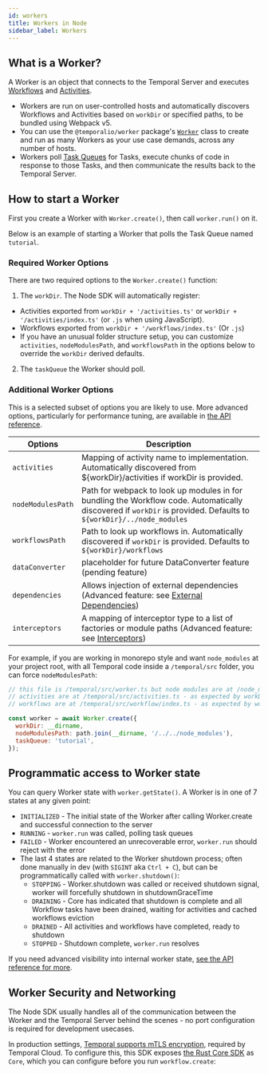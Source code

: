 ```yaml
---
id: workers
title: Workers in Node
sidebar_label: Workers
---
```


## What is a Worker?

A Worker is an object that connects to the Temporal Server and executes [Workflows](/docs/node/workflows) and [Activities](/docs/node/activities).

- Workers are run on user-controlled hosts and automatically discovers Workflows and Activities  based on `workDir` or specified paths, to be bundled using Webpack v5.
- You can use the `@temporalio/worker` package's [`Worker`](https://nodejs.temporal.io/api/classes/worker.Worker) class to create and run as many Workers as your use case demands, across any number of hosts.
- Workers poll [Task Queues](/docs/node/task-queues) for Tasks, execute chunks of code in response to those Tasks, and then communicate the results back to the Temporal Server.

## How to start a Worker

First you create a Worker with `Worker.create()`, then call `worker.run()` on it.

Below is an example of starting a Worker that polls the Task Queue named `tutorial`.

<!--SNIPSTART nodejs-hello-worker {"enable_source_link": false}-->
<!--SNIPEND-->

### Required Worker Options

There are two required options to the `Worker.create()` function:

1. The `workDir`. The Node SDK will automatically register:

- Activities exported from `workDir + '/activities.ts'` or `workDir + '/activities/index.ts'` (or `.js` when using JavaScript).
- Workflows exported from `workDir + '/workflows/index.ts'` (Or `.js`)
- If you have an unusual folder structure setup, you can customize `activities`, `nodeModulesPath`, and `workflowsPath` in the options below to override the `workDir` derived defaults.

2. The `taskQueue` the Worker should poll.

### Additional Worker Options

This is a selected subset of options you are likely to use. More advanced options, particularly for performance tuning, are available in [the API reference](https://nodejs.temporal.io/api/classes/worker.Worker).

| Options           | Description                                                                                                                                                        |
| ----------------- | ------------------------------------------------------------------------------------------------------------------------------------------------------------------ |
| `activities`      | Mapping of activity name to implementation. Automatically discovered from ${workDir}/activities if workDir is provided.                                            |
| `nodeModulesPath` | Path for webpack to look up modules in for bundling the Workflow code. Automatically discovered if `workDir` is provided. Defaults to `${workDir}/../node_modules` |
| `workflowsPath`   | Path to look up workflows in. Automatically discovered if `workDir` is provided. Defaults to `${workDir}/workflows`                                                |
| `dataConverter`   | placeholder for future DataConverter feature (pending feature)                                                                                                     |
| `dependencies`    | Allows injection of external dependencies (Advanced feature: see [External Dependencies](/docs/node/external-dependencies))                                        |
| `interceptors`    | A mapping of interceptor type to a list of factories or module paths (Advanced feature: see [Interceptors](/docs/node/interceptors))                               |

For example, if you are working in monorepo style and want `node_modules` at your project root, with all Temporal code inside a `/temporal/src` folder, you can force `nodeModulesPath`:

```js
// this file is /temporal/src/worker.ts but node modules are at /node_modules
// activities are at /temporal/src/activities.ts - as expected by workDir, no override needed
// workflows are at /temporal/src/workflow/index.ts - as expected by workDir, no override needed

const worker = await Worker.create({
  workDir: __dirname,
  nodeModulesPath: path.join(__dirname, '/../../node_modules'),
  taskQueue: 'tutorial',
});
```

## Programmatic access to Worker state

You can query Worker state with `worker.getState()`. A Worker is in one of 7 states at any given point:

- `INITIALIZED` - The initial state of the Worker after calling Worker.create and successful connection to the server
- `RUNNING` - `worker.run` was called, polling task queues
- `FAILED` - Worker encountered an unrecoverable error, `worker.run` should reject with the error
- The last 4 states are related to the Worker shutdown process; often done manually in dev (with `SIGINT` aka `Ctrl + C`), but can be programmatically called with `worker.shutdown()`:
  - `STOPPING` - Worker.shutdown was called or received shutdown signal, worker will forcefully shutdown in shutdownGraceTime
  - `DRAINING` - Core has indicated that shutdown is complete and all Workflow tasks have been drained, waiting for activities and cached workflows eviction
  - `DRAINED` - All activities and workflows have completed, ready to shutdown
  - `STOPPED` - Shutdown complete, `worker.run` resolves

If you need advanced visibility into internal worker state, [see the API reference for more](https://nodejs.temporal.io/api/classes/worker.Worker).

## Worker Security and Networking

The Node SDK usually handles all of the communication between the Worker and the Temporal Server behind the scenes - no port configuration is required for development usecases.

In production settings, [Temporal supports mTLS encryption](/docs/server/security), required by Temporal Cloud.
To configure this, this SDK exposes [the Rust Core SDK](https://github.com/temporalio/sdk-core) as `Core`, which you can configure before you run `workflow.create`:

<!--SNIPSTART nodejs-hello-mtls-->
<!--SNIPEND-->
